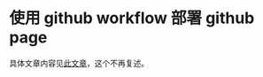 # 使用 github workflow 部署 github page

具体文章内容见[此文章](../../posts/2025-9-8-use-github-workflow-deploy-github-page/index.md)，这个不再复述。
